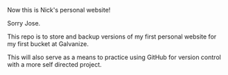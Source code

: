 Now this is Nick's personal website!

Sorry Jose.

This repo is to store and backup versions of my first personal
website for my first bucket at Galvanize.

This will also serve as a means to practice using GitHub for 
version control with a more self directed project.
